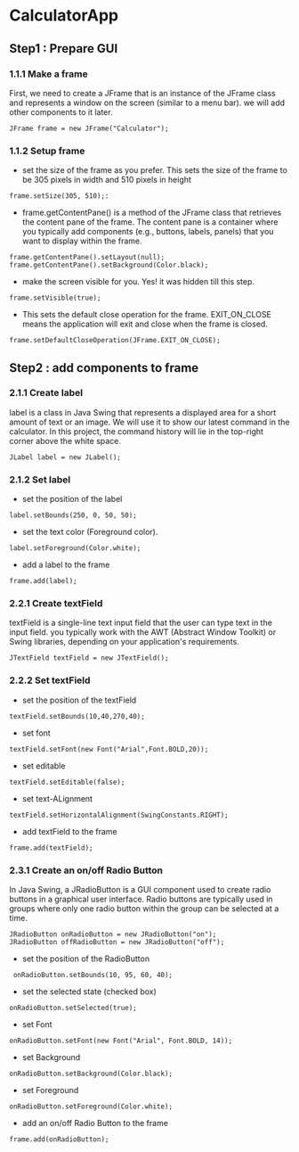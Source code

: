 # CalculatorApp
## Step1 : Prepare GUI
### 1.1.1 Make a frame
First, we need to create a JFrame that is an instance of the JFrame class and represents a window on the screen (similar to a menu bar). we will add other components to it later.
```
JFrame frame = new JFrame("Calculator");
```
### 1.1.2 Setup frame
- set the size of the frame as you prefer. This sets the size of the frame to be 305 pixels in width and 510 pixels in height
```
frame.setSize(305, 510);:
```
- frame.getContentPane() is a method of the JFrame class that retrieves the content pane of the frame. The content pane is a container where you typically add components (e.g., buttons, labels, panels) that you want to display within the frame.
```
frame.getContentPane().setLayout(null);
frame.getContentPane().setBackground(Color.black);
```
- make the screen visible for you. Yes! it was hidden till this step.
```
frame.setVisible(true);
```
- This sets the default close operation for the frame. EXIT_ON_CLOSE means the application will exit and close when the frame is closed.
```
frame.setDefaultCloseOperation(JFrame.EXIT_ON_CLOSE);
```
## Step2 : add components to frame
### 2.1.1 Create label
label is a class in Java Swing that represents a displayed area for a short amount of text or an image. We will use it to show our latest command in the calculator. In this project, the command history will lie in the top-right corner above the white space.
```
JLabel label = new JLabel();
```
### 2.1.2 Set label
- set the position of the label
```
label.setBounds(250, 0, 50, 50);
```
- set the text color (Foreground color).
```
label.setForeground(Color.white);
```
- add a label to the frame
```
frame.add(label);
```
### 2.2.1 Create textField
textField is a single-line text input field that the user can type text in the input field. you typically work with the AWT (Abstract Window Toolkit) or Swing libraries, depending on your application's requirements.
```
JTextField textField = new JTextField();
```
### 2.2.2 Set textField
- set the position of the textField
```
textField.setBounds(10,40,270,40);
```
- set font
```
textField.setFont(new Font("Arial",Font.BOLD,20));
```
- set editable
```
textField.setEditable(false);
```
- set text-ALignment
```
textField.setHorizontalAlignment(SwingConstants.RIGHT);
```
- add textField to the frame
```
frame.add(textField);
```
### 2.3.1 Create an on/off Radio Button
In Java Swing, a JRadioButton is a GUI component used to create radio buttons in a graphical user interface. Radio buttons are typically used in groups where only one radio button within the group can be selected at a time.
```
JRadioButton onRadioButton = new JRadioButton("on");
JRadioButton offRadioButton = new JRadioButton("off");
```
- set the position of the RadioButton
```
 onRadioButton.setBounds(10, 95, 60, 40);
```
- set the selected state (checked box)
```
onRadioButton.setSelected(true);
```
- set Font
```
onRadioButton.setFont(new Font("Arial", Font.BOLD, 14));
```
- set Background
```
onRadioButton.setBackground(Color.black);
```
- set Foreground
```
onRadioButton.setForeground(Color.white);
```
- add an on/off Radio Button to the frame
```
frame.add(onRadioButton);
```
